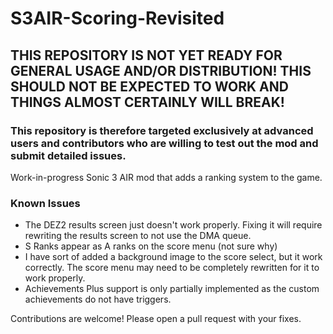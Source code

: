 # S3AIR-Scoring-Revisited

## THIS REPOSITORY IS NOT YET READY FOR GENERAL USAGE AND/OR DISTRIBUTION! THIS SHOULD NOT BE EXPECTED TO WORK AND THINGS ALMOST CERTAINLY WILL BREAK!
### This repository is therefore targeted exclusively at advanced users and contributors who are willing to test out the mod and submit detailed issues.

Work-in-progress Sonic 3 AIR mod that adds a ranking system to the game.

### Known Issues

 - The DEZ2 results screen just doesn't work properly. Fixing it will require rewriting the results screen to not use the DMA queue.
 - S Ranks appear as A ranks on the score menu (not sure why)
 - I have sort of added a background image to the score select, but it work correctly. The score menu may need to be completely rewritten for it to work properly.
 - Achievements Plus support is only partially implemented as the custom achievements do not have triggers.

Contributions are welcome! Please open a pull request with your fixes.
